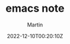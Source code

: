 ---
title: "emacs note"
date: 2022-12-10T00:20:10Z
draft: true
author: ["Martin"]
categories: 
- 分类1
- 分类2
tags: 
- emacs
description: ""
weight: # 输入1可以顶置文章，用来给文章展示排序，不填就默认按时间排序
slug: ""
comments: true
showToc: true # 显示目录
TocOpen: true # 自动展开目录
hidemeta: false # 是否隐藏文章的元信息，如发布日期、作者等
disableShare: true # 底部不显示分享栏
showbreadcrumbs: true #顶部显示当前路径
cover:
    image: "img/gnu.svg"
    caption: ""
    alt: ""
    relative: false
---